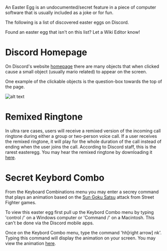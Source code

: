 <!-- TITLE: Discord Easter Eggs -->
<!-- SUBTITLE: List of discovered Easter Eggs -->

An Easter Egg is an undocumented/secret feature in a piece of computer software that is usually included as a joke or for fun.

The following is a list of discovered easter eggs on Discord. 

Found an easter egg that isn't on this list? Let a Wiki Editor know! 
# Discord Homepage
On Discord's website [homepage](https://discordapp.com) there are many objects that when clicked cause a small object (usually mario related) to appear on the screen.

One example of the clickable objects is the question-box towards the top of the page.

![alt text](http://i.imgur.com/IUopgCy.png)
# Remixed Ringtone
In ultra rare cases, users will receive a remixed version of the incoming call ringtone during either a group or two-person voice call. If a user receives the remixed ringtone, it will play for the whole duration of the call instead of ending when the user joins the call. According to Discord staff, this is the rarest easteregg. You may hear the remixed ringtone by downloading it [here](https://cdn.discordapp.com/attachments/258797935712534528/274717813636202496/discord.wav).
# Secret Keybord Combo
From the Keyboard Combinations menu you may enter a secrey command that plays an animation based on the [Sun Goku Satsu](
http://streetfighter.wikia.com/wiki/Shun_Goku_Satsu) attack from Street Fighter games.

To view this easter egg first pull up the Keybord Combo menu by typing 'control /' on a Windows computer or 'Command /' on a Macintosh. This can't be done via the Discord mobile apps. 

Once on the Keybord Combo menu, type the command 'hh[right arrow] nk'. Typing this command will display the animation on your screen. You may view the animation [here](http://i.imgur.com/yV4M1jh.gif).

